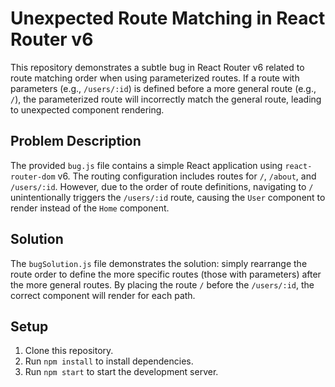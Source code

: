 # Unexpected Route Matching in React Router v6

This repository demonstrates a subtle bug in React Router v6 related to route matching order when using parameterized routes.  If a route with parameters (e.g., `/users/:id`) is defined before a more general route (e.g., `/`), the parameterized route will incorrectly match the general route, leading to unexpected component rendering.

## Problem Description

The provided `bug.js` file contains a simple React application using `react-router-dom` v6.  The routing configuration includes routes for `/`, `/about`, and `/users/:id`.  However, due to the order of route definitions, navigating to `/` unintentionally triggers the `/users/:id` route, causing the `User` component to render instead of the `Home` component.

## Solution

The `bugSolution.js` file demonstrates the solution: simply rearrange the route order to define the more specific routes (those with parameters) after the more general routes. By placing the route `/` before the `/users/:id`, the correct component will render for each path.

## Setup

1. Clone this repository.
2. Run `npm install` to install dependencies.
3. Run `npm start` to start the development server.
